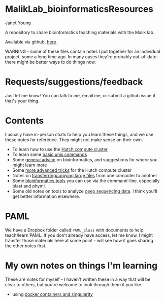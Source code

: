 # MalikLab_bioinformaticsResources

Janet Young

A repository to share bioinformatics teaching materials with the Malik lab. 

Available via github, [here](https://github.com/jayoung/MalikLab_bioinformaticsResources).

WARNING - some of these files contain notes I put together for an individual project, some a long time ago. In many cases they're probably out-of-date: there might be better ways to do things now.

# Requests/suggestions/feedback

Just let me know! You can talk to me, email me, or submit a github issue if that's your thing.

# Contents

I usually have in-person chats to help you learn these things, and we use these notes for reference. They might not make sense on their own.

- To learn how to use the [Hutch compute cluster](notes/FHCRC_compute_resources.md)
- To learn some [basic unix commands](notes/unix_intro.md)
- Some [general advice](notes/general_advice.md) on bioinformatics, and suggestions for where you might learn more
- Some [more advanced tricks](notes/FHCRC_compute_resources_advanced.md) for the Hutch compute cluster
- Notes on [transferring/copying large files](notes/file_transfer.md) from one computer to another
- Some [bioinformatics tools](notes/bioinformatics_tools.md) you can use via the command-line, especially blast and phyml.
- Some old notes on tools to analyze [deep sequencing data](notes/deep_sequencing.md). I think you'll get better information elsewhere.

# PAML

We have a Dropbox folder called `PAML_class` with documents to help teach/learn PAML. If you don't already have access, let me know.   I might transfer those materials here at some point - will see how it goes sharing the other notes first. 

# My own notes on things I'm learning

These are notes for myself - I haven't written these in a way that will be clear to others, but you're welcome to look through them if you like.

- using [docker containers and singularity](janets_NOTES_forMyself/docker_singularity_container_NOTES.md  )
